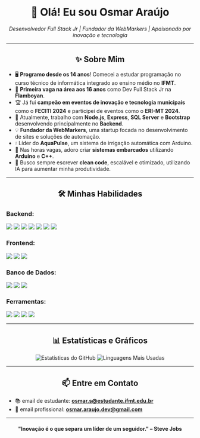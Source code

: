 <h1 align="center">👋 Olá! Eu sou Osmar Araújo</h1>
<p align="center">
  <em>Desenvolvedor Full Stack Jr | Fundador da WebMarkers | Apaixonado por inovação e tecnologia</em>
</p>

---

<h2 align="center">✨ Sobre Mim</h2>

- 🖥️ **Programo desde os 14 anos**! Comecei a estudar programação no curso técnico de informática integrado ao ensino médio no **IFMT**.
- 🚀 **Primeira vaga na área aos 16 anos** como Dev Full Stack Jr na **Flamboyan**.
- 🏆 Já fui **campeão em eventos de inovação e tecnologia municipais** como o **FECITI 2024** e participei de eventos como o **ERI-MT 2024**.
- 🌱 Atualmente, trabalho com **Node.js**, **Express**, **SQL Server** e **Bootstrap** desenvolvendo principalmente no **Backend**.
- 💡 **Fundador da WebMarkers**, uma startup focada no desenvolvimento de sites e soluções de automação.
- 💧 Líder do **AquaPulse**, um sistema de irrigação automática com Arduino.
- 🤖 Nas horas vagas, adoro criar **sistemas embarcados** utilizando **Arduino** e **C++**.
- 🎯 Busco sempre escrever **clean code**, escalável e otimizado, utilizando IA para aumentar minha produtividade.

---

<h2 align="center">🛠️ Minhas Habilidades</h2>

### Backend:
<p>
  <img src="https://img.shields.io/badge/Node.js-339933?style=for-the-badge&logo=node.js&logoColor=white" />
  <img src="https://img.shields.io/badge/Express.js-404D59?style=for-the-badge" />
  <img src="https://img.shields.io/badge/JavaScript-F7DF1E?style=for-the-badge&logo=javascript&logoColor=black" />
  <img src="https://img.shields.io/badge/Java-007396?style=for-the-badge&logo=java&logoColor=white" />
  <img src="https://img.shields.io/badge/PHP-777BB4?style=for-the-badge&logo=php&logoColor=white" />
  <img src="https://img.shields.io/badge/Python-3776AB?style=for-the-badge&logo=python&logoColor=white" />
  <img src="https://img.shields.io/badge/C++-00599C?style=for-the-badge&logo=c%2B%2B&logoColor=white" />
</p>

### Frontend:
<p>
  <img src="https://img.shields.io/badge/HTML5-E34F26?style=for-the-badge&logo=html5&logoColor=white" />
  <img src="https://img.shields.io/badge/CSS3-1572B6?style=for-the-badge&logo=css3&logoColor=white" />
  <img src="https://img.shields.io/badge/Bootstrap-7952B3?style=for-the-badge&logo=bootstrap&logoColor=white" />
</p>

### Banco de Dados:
<p>
  <img src="https://img.shields.io/badge/MySQL-4479A1?style=for-the-badge&logo=mysql&logoColor=white" />
  <img src="https://img.shields.io/badge/PostgreSQL-336791?style=for-the-badge&logo=postgresql&logoColor=white" />
  <img src="https://img.shields.io/badge/SQL%20Server-CC2927?style=for-the-badge&logo=microsoft-sql-server&logoColor=white" />
</p>

### Ferramentas:
<p>
  <img src="https://img.shields.io/badge/Git-F05032?style=for-the-badge&logo=git&logoColor=white" />
  <img src="https://img.shields.io/badge/GitHub-181717?style=for-the-badge&logo=github&logoColor=white" />
  <img src="https://img.shields.io/badge/Azure-0078D4?style=for-the-badge&logo=microsoft-azure&logoColor=white" />
  <img src="https://img.shields.io/badge/Postman-FF6C37?style=for-the-badge&logo=postman&logoColor=white" />
</p>

---

<h2 align="center">📊 Estatísticas e Gráficos</h2>

<div align="center">

![Estatísticas do GitHub](https://github-readme-stats.vercel.app/api?username=OsmarAraujoDev&show_icons=true&theme=radical)
![Linguagens Mais Usadas](https://github-readme-stats.vercel.app/api/top-langs/?username=OsmarAraujoDev&layout=compact&theme=radical)

</div>

---

<h2 align="center">📫 Entre em Contato</h2>

- 📚 email de estudante: **osmar.s@estudante.ifmt.edu.br**
- 📧 email profissional: **osmar.araujo.dev@gmail.com**

---

<h4 align="center">"Inovação é o que separa um líder de um seguidor." – Steve Jobs</h4>
